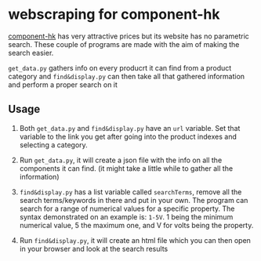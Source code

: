 # webscraping for component-hk

[component-hk](https://component-hk.net) has very attractive prices but its website has no parametric search. These couple of programs are made with the aim of making the search easier.

`get_data.py` gathers info on every producrt it can find from a product category and `find&display.py` can then take all that gathered information and perform a proper search on it

## Usage

1. Both `get_data.py` and `find&display.py` have an `url` variable. Set that variable to the link you get after going into the product indexes and selecting a category.

2. Run `get_data.py`, it will create a json file with the info on all the components it can find. (it might take a little while to gather all the information)

3. `find&display.py` has a list variable called `searchTerms`, remove all the search terms/keywords in there and put in your own. The program can search for a range of numerical values for a specific property. The syntax demonstrated on an example is: `1-5V`. 1 being the minimum numerical value, 5 the maximum one, and V for volts being the property.

4. Run `find&display.py`, it will create an html file which you can then open in your browser and look at the search results
